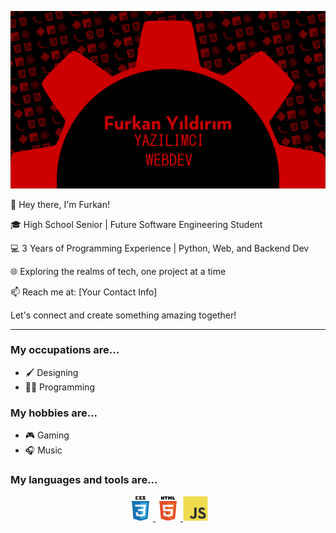 ![Uploading pattern.png…](https://github.com/furkiyildirim/furkiyildirim/blob/main/img.png)

👋 Hey there, I'm Furkan!

🎓 High School Senior | Future Software Engineering Student

💻 3 Years of Programming Experience | Python, Web, and Backend Dev

🌐 Exploring the realms of tech, one project at a time

📫 Reach me at: [Your Contact Info]

Let's connect and create something amazing together!

---

### My occupations are...
- 🖌️ Designing
- 👨‍💻 Programming

### My hobbies are...
- 🎮 Gaming
- 🎧 Music

### My languages and tools are...

<p align="center"><a href="https://www.w3schools.com/css/" target="_blank" rel="noreferrer"> <img src="https://raw.githubusercontent.com/devicons/devicon/master/icons/css3/css3-original-wordmark.svg" alt="css3" width="40" height="40"/> </a> <a href="https://www.w3.org/html/" target="_blank" rel="noreferrer"> <img src="https://raw.githubusercontent.com/devicons/devicon/master/icons/html5/html5-original-wordmark.svg" alt="html5" width="40" height="40"/> </a> <a href="https://developer.mozilla.org/en-US/docs/Web/JavaScript" target="_blank" rel="noreferrer"> <img src="https://raw.githubusercontent.com/devicons/devicon/master/icons/javascript/javascript-original.svg" alt="javascript" width="40" height="40"/> </a>
